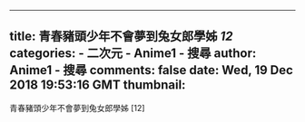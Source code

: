 
---
title: 青春豬頭少年不會夢到兔女郎學姊 _12_
categories: 
    - 二次元
    - Anime1 - 搜尋
author: Anime1 - 搜尋
comments: false
date: Wed, 19 Dec 2018 19:53:16 GMT
thumbnail: 
---

<div>   
青春豬頭少年不會夢到兔女郎學姊 [12]  
</div>
            